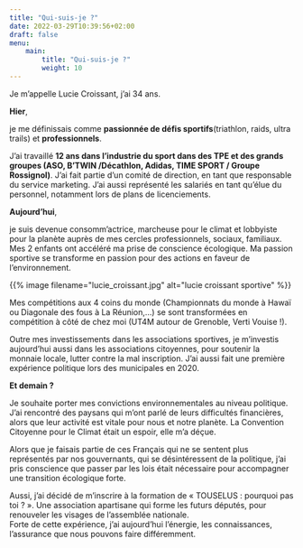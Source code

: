 ```yaml
---
title: "Qui-suis-je ?"
date: 2022-03-29T10:39:56+02:00
draft: false
menu:
    main:
        title: "Qui-suis-je ?"
        weight: 10
---
```


Je m’appelle Lucie Croissant, j’ai 34 ans.  

__Hier__, 

je me définissais comme __passionnée de défis sportifs__(triathlon, raids, ultra trails) et __professionnels__.

J’ai travaillé __12 ans dans l’industrie du sport dans des TPE et des grands groupes (ASO, B’TWIN /Décathlon, Adidas, TIME SPORT / Groupe Rossignol)__.
J’ai fait partie d’un comité de direction, en tant que responsable du service marketing. J’ai aussi représenté les salariés en tant qu’élue du personnel, notamment lors de plans de licenciements.


__Aujourd’hui__,

je suis devenue consomm’actrice, marcheuse pour le climat et lobbyiste pour la planète auprès de mes cercles professionnels, sociaux, familiaux.
Mes 2 enfants ont accéléré ma prise de conscience écologique. Ma passion sportive se transforme en passion pour des actions  en faveur de l’environnement.

{{% image filename="lucie_croissant.jpg" alt="lucie croissant sportive" %}}


Mes compétitions aux 4 coins du monde (Championnats du monde à Hawaï ou Diagonale des fous à La Réunion,...) 
se sont transformées en compétition à côté de chez moi (UT4M autour de Grenoble, Verti Vouise !).


Outre mes investissements dans les associations sportives, je m’investis aujourd’hui aussi dans les associations citoyennes, 
pour soutenir la monnaie locale, lutter contre la mal inscription.
J’ai aussi fait une première expérience politique lors des municipales en 2020.


__Et demain ?__

Je souhaite porter mes convictions environnementales au niveau politique.  
J’ai rencontré des paysans qui m’ont parlé de leurs difficultés financières, alors que leur activité est vitale pour nous
et notre planète. La Convention Citoyenne pour le Climat était un espoir, elle m’a déçue.

Alors que je faisais partie de ces Français qui ne se sentent plus représentés par nos gouvernants, 
qui se désintéressent de la politique, j’ai pris conscience que passer par les lois était nécessaire pour accompagner une transition écologique forte.

Aussi, j’ai décidé de m’inscrire à la formation de « TOUSELUS : pourquoi pas toi ? ».
Une association apartisane qui forme les futurs députés, pour renouveler les visages de l’assemblée nationale.  
Forte de cette expérience, j’ai aujourd’hui l’énergie, les connaissances, l’assurance que nous pouvons faire différemment.
